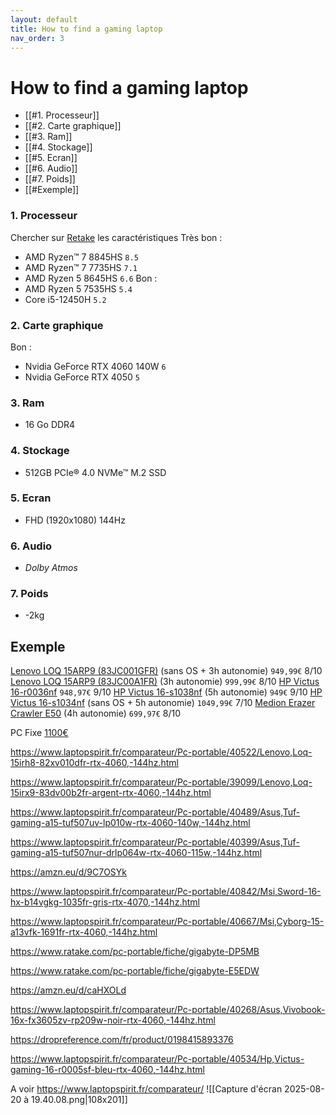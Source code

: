 ```yaml
---
layout: default
title: How to find a gaming laptop
nav_order: 3
---
```


# How to find a gaming laptop
- [[#1. Processeur]]
- [[#2. Carte graphique]]
- [[#3. Ram]]
- [[#4. Stockage]]
- [[#5. Ecran]]
- [[#6. Audio]]
- [[#7. Poids]]
- [[#Exemple]]
### 1. Processeur
Chercher sur [Retake](https://www.ratake.com/) les caractéristiques
Très bon :
- AMD Ryzen™ 7 8845HS `8.5`
- AMD Ryzen™ 7 7735HS `7.1`
- AMD Ryzen 5 8645HS `6.6`
Bon :
- AMD Ryzen 5 7535HS `5.4`
- Core i5-12450H `5.2`
### 2. Carte graphique
Bon :
- Nvidia GeForce RTX 4060 140W `6`
- Nvidia GeForce RTX 4050 `5`
### 3. Ram
- 16 Go DDR4
### 4. Stockage
- 512GB PCIe® 4.0 NVMe™ M.2 SSD
### 5. Ecran
- FHD (1920x1080) 144Hz
### 6. Audio
- _Dolby Atmos_
### 7. Poids
- -2kg
  
## Exemple
[Lenovo LOQ 15ARP9 (83JC001GFR)](https://www.laptopspirit.fr/comparateur/Pc-portable/39381/Lenovo,Loq-15arp9-83jc001gfr-gris-rtx-4060,-144hz,-sans-windows.html) (sans OS + 3h autonomie) `949,99€` $8/10$
[Lenovo LOQ 15ARP9 (83JC00A1FR)](https://www.laptopspirit.fr/comparateur/Pc-portable/39959/Lenovo,Loq-15arp9-83jc00a1fr-gris-rtx-4060,-144hz.html) (3h autonomie) `999,99€` $8/10$
[HP Victus 16-r0036nf](https://www.laptopspirit.fr/comparateur/Pc-portable/40003/Hp,Victus-16-r0036nf-noir-rtx-4060,-144hz.html) `948,97€` $9/10$
[HP Victus 16-s1038nf](https://www.laptopspirit.fr/comparateur/Pc-portable/40443/Hp,Victus-16-s1038nf-noir-rtx-4060.html) (5h autonomie) `949€` $9/10$
[HP Victus 16-s1034nf](https://www.laptopspirit.fr/comparateur/Pc-portable/39906/Hp,Victus-16-s1034nf-noir-rtx-4060,-144hz,-sans-windows.html) (sans OS + 5h autonomie) `1049,99€` $7/10$
[Medion Erazer Crawler E50](https://www.laptopspirit.fr/comparateur/Pc-portable/40462/Medion,Erazer-crawler-e50-noir-rtx-4050,-144hz.html) (4h autonomie) `699,97€` $8/10$

PC Fixe [1100€](https://www.instagram.com/reel/DD6Pe9rNAcA/?igsh=OHNmOXl4YzdrOTkx)

https://www.laptopspirit.fr/comparateur/Pc-portable/40522/Lenovo,Loq-15irh8-82xv010dfr-rtx-4060,-144hz.html

https://www.laptopspirit.fr/comparateur/Pc-portable/39099/Lenovo,Loq-15irx9-83dv00b2fr-argent-rtx-4060,-144hz.html

https://www.laptopspirit.fr/comparateur/Pc-portable/40489/Asus,Tuf-gaming-a15-tuf507uv-lp010w-rtx-4060-140w,-144hz.html

https://www.laptopspirit.fr/comparateur/Pc-portable/40399/Asus,Tuf-gaming-a15-tuf507nur-drlp064w-rtx-4060-115w,-144hz.html

https://amzn.eu/d/9C7OSYk

https://www.laptopspirit.fr/comparateur/Pc-portable/40842/Msi,Sword-16-hx-b14vgkg-1035fr-gris-rtx-4070,-144hz.html

https://www.laptopspirit.fr/comparateur/Pc-portable/40667/Msi,Cyborg-15-a13vfk-1691fr-rtx-4060,-144hz.html

https://www.ratake.com/pc-portable/fiche/gigabyte-DP5MB

https://www.ratake.com/pc-portable/fiche/gigabyte-E5EDW

https://amzn.eu/d/caHXOLd

https://www.laptopspirit.fr/comparateur/Pc-portable/40268/Asus,Vivobook-16x-fx3605zv-rp209w-noir-rtx-4060,-144hz.html

https://dropreference.com/fr/product/0198415893376

https://www.laptopspirit.fr/comparateur/Pc-portable/40534/Hp,Victus-gaming-16-r0005sf-bleu-rtx-4060,-144hz.html

A voir 
https://www.laptopspirit.fr/comparateur/
![[Capture d'écran 2025-08-20 à 19.40.08.png|108x201]]

